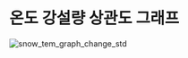 # 온도 강설량 상관도 그래프

![snow_tem_graph_change_std](https://user-images.githubusercontent.com/40276516/68075829-b3153280-fdf0-11e9-94db-f2d3ea0c4769.png)

